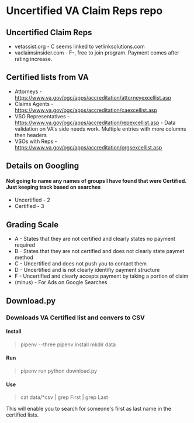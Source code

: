 # Uncertified VA Claim Reps repo

## Uncertified Claim Reps
- vetassist.org - C seems linked to vetlinksolutions.com
- vaclaimsinsider.com - F-, free to join program. Payment comes after rating increase. 

## Certified lists from VA
- Attorneys - https://www.va.gov/ogc/apps/accreditation/attorneyexcellist.asp
- Claims Agents - https://www.va.gov/ogc/apps/accreditation/caexcellist.asp
- VSO Representatives - https://www.va.gov/ogc/apps/accreditation/repexcellist.asp - Data validation on VA's side needs work. Multiple entries with more columns then headers
- VSOs with Reps - https://www.va.gov/ogc/apps/accreditation/orgsexcellist.asp

## Details on Googling
#### Not going to name any names of groups I have found that were Certified. Just keeping track based on searches
- Uncertified - 2
- Certified - 3


## Grading Scale
- A - States that they are not certified and clearly states no payment required
- B - States that they are not certified and does not clearly state paymet method
- C - Uncertified and does not push you to contact them
- D - Uncertified and is not clearly identifiy payment structure
- F - Uncertified and clearly accepts payment by taking a portion of claim
- (minus) - For Ads on Google Searches

## Download.py
### Downloads VA Certified list and convers to CSV

#### Install
> pipenv --three
> pipenv install
> mkdir data

#### Run
> pipenv run python download.py

#### Use
> cat data/*csv | grep First | grep Last

This will enable you to search for someone's first as last name in the certified lists.